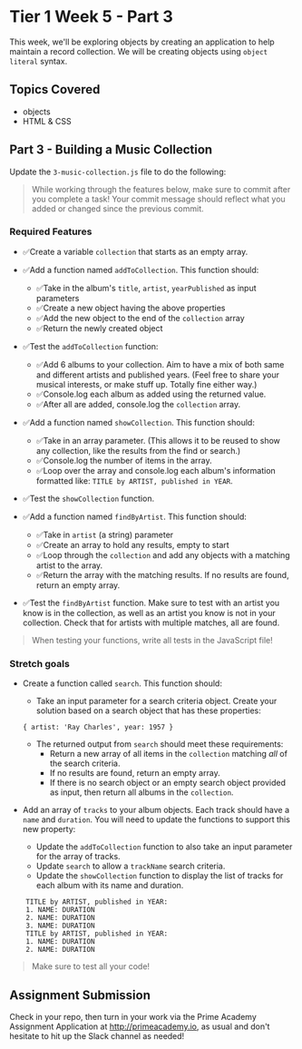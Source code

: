# Tier 1 Week 5 - Part 3

This week, we'll be exploring objects by creating an application to help maintain a record collection. We will be creating objects using `object literal` syntax.

## Topics Covered

- objects
- HTML & CSS

## Part 3 - Building a Music Collection

Update the `3-music-collection.js` file to do the following:

> While working through the features below, make sure to commit after you complete a task! Your commit message should reflect what you added or changed since the previous commit.

### Required Features

- ✅Create a variable `collection` that starts as an empty array.

- ✅Add a function named `addToCollection`. This function should:
  - ✅Take in the album's `title`, `artist`, `yearPublished` as input parameters
  - ✅Create a new object having the above properties
  - ✅Add the new object to the end of the `collection` array
  - ✅Return the newly created object

- ✅Test the `addToCollection` function:
  - ✅Add 6 albums to your collection. Aim to have a mix of both same and different artists and published years. (Feel free to share your musical interests, or make stuff up. Totally fine either way.)
  - ✅Console.log each album as added using the returned value.
  - ✅After all are added, console.log the `collection` array.

- ✅Add a function named `showCollection`. This function should:
  - ✅Take in an array parameter. (This allows it to be reused to show any collection, like the results from the find or search.)
  - ✅Console.log the number of items in the array.
  - ✅Loop over the array and console.log each album's information formatted like: `TITLE by ARTIST, published in YEAR`.

- ✅Test the `showCollection` function.

- ✅Add a function named `findByArtist`. This function should:
  - ✅Take in `artist` (a string) parameter
  - ✅Create an array to hold any results, empty to start
  - ✅Loop through the `collection` and add any objects with a matching artist to the array.
  - ✅Return the array with the matching results. If no results are found, return an empty array.

- ✅Test the `findByArtist` function. Make sure to test with an artist you know is in the collection, as well as an artist you know is not in your collection. Check that for artists with multiple matches, all are found.

> When testing your functions, write all tests in the JavaScript file!


### Stretch goals

- Create a function called `search`. This function should:
  - Take an input parameter for a search criteria object. Create your solution based on a search object that has these properties:
  ```
  { artist: 'Ray Charles', year: 1957 }
  ```
  - The returned output from `search` should meet these requirements:
    - Return a new array of all items in the `collection` matching *all* of the search criteria.
    - If no results are found, return an empty array.
    - If there is no search object or an empty search object provided as input, then return all albums in the `collection`.

- Add an array of `tracks` to your album objects. Each track should have a `name` and `duration`. You will need to update the functions to support this new property:
  - Update the `addToCollection` function to also take an input parameter for the array of tracks.
  - Update `search` to allow a `trackName` search criteria.
  - Update the `showCollection` function to display the list of tracks for each album with its name and duration.
```
    TITLE by ARTIST, published in YEAR:
    1. NAME: DURATION
    2. NAME: DURATION
    3. NAME: DURATION
    TITLE by ARTIST, published in YEAR:
    1. NAME: DURATION
    2. NAME: DURATION
```

> Make sure to test all your code!



## Assignment Submission
Check in your repo, then turn in your work via the Prime Academy Assignment Application at http://primeacademy.io, as usual and don't hesitate to hit up the Slack channel as needed!
